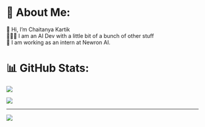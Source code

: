 # 💫 About Me:
👋 Hi, I’m Chaitanya Kartik<br>👩🏼‍💻 I am an AI Dev with a little bit of a bunch of other stuff<br>👔 I am working as an intern at Newron AI.<br>

# 📊 GitHub Stats:

<!-- 
![](https://github-readme-stats.vercel.app/api?username=chaitanyakartik&theme=dark&hide_border=false&include_all_commits=false&count_private=false)
-->

![](https://nirzak-streak-stats.vercel.app/?user=chaitanyakartik&theme=dark&hide_border=false)<br/>

![](https://github-readme-stats.vercel.app/api/top-langs/?username=chaitanyakartik&theme=dark&hide_border=false&layout=compact&hide=Jupyter%20Notebook)


---
[![](https://visitcount.itsvg.in/api?id=chaitanyakartik&icon=0&color=0)](https://visitcount.itsvg.in)

<!-- Proudly created with GPRM ( https://gprm.itsvg.in ) -->
